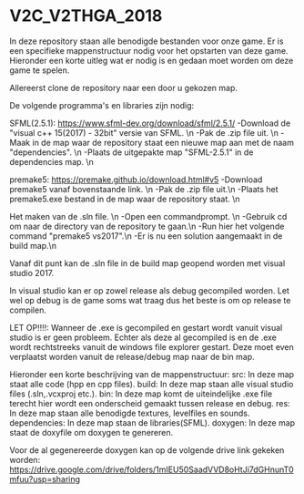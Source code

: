 # V2C_V2THGA_2018

In deze repository staan alle benodigde bestanden voor onze game.
Er is een specifieke mappenstructuur nodig voor het opstarten van deze game.
Hieronder een korte uitleg wat er nodig is en gedaan moet worden om deze game te spelen.

Allereerst clone de repository naar een door u gekozen map.

De volgende programma's en libraries zijn nodig:

SFML(2.5.1): https://www.sfml-dev.org/download/sfml/2.5.1/ 
	-Download de "visual c++ 15(2017) - 32bit" versie van SFML. \n
	-Pak de .zip file uit. \n 
	-Maak in de map waar de repository staat een nieuwe map aan met de naam "dependencies". \n
	-Plaats de uitgepakte map "SFML-2.5.1" in de dependencies map. \n 
	
premake5: https://premake.github.io/download.html#v5
	-Download premake5 vanaf bovenstaande link. \n
	-Pak de .zip file uit.\n
	-Plaats het premake5.exe bestand in de map waar de repository staat. \n
	
Het maken van de .sln file. \n
	-Open een commandprompt. \n
	-Gebruik cd om naar de directory van de repository te gaan.\n
	-Run hier het volgende command "premake5 vs2017".\n
	-Er is nu een solution aangemaakt in de build map.\n

Vanaf dit punt kan de .sln file in de build map geopend worden met visual studio 2017.

In visual studio kan er op zowel release als debug gecompiled worden.
Let wel op debug is de game soms wat traag dus het beste is om op release te compilen.

LET OP!!!!: Wanneer de .exe is gecompiled en gestart wordt vanuit visual studio is er geen probleem.
			Echter als deze al gecompiled is en de .exe wordt rechtstreeks vanuit de windows file explorer gestart. 
			Deze moet even verplaatst worden vanuit de release/debug map naar de bin map. 


Hieronder een korte beschrijving van de mappenstructuur:
src: In deze map staat alle code (hpp en cpp files).
build: In deze map staan alle visual studio files (.sln,.vcxproj etc.).
bin: In deze map komt de uiteindelijke .exe file terecht hier wordt een onderscheid gemaakt tussen release en debug.
res: In deze map staan alle benodigde textures, levelfiles en sounds.
dependencies: In deze map staan de libraries(SFML).
doxygen: In deze map staat de doxyfile om doxygen te genereren. 

Voor de al gegenereerde doxygen kan op de volgende drive link gekeken worden: https://drive.google.com/drive/folders/1mIEU50SaadVVD8oHtJi7dGHnunT0mfuu?usp=sharing 
